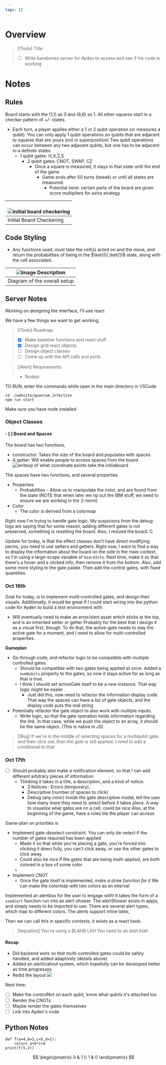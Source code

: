 ```yaml
---
tags: []
---
```

# Overview


> [!Todo] Title
> - [ ] Write barebones server for Ayden to access and see if his code is working

# Notes

## Rules
Board starts with the (1,1) as 0 and (6,6) as 1. All other squares start in a checker pattern of +/- states.

- Each turn, a player applies either a 1 or 2 qubit operation (or measures a qubit). You can only apply 1 qubit operations on qubits that are adjacent to squares that are yours (not in superposition) Two qubit operations can occur between any two adjacent qubits, but one has to be adjacent to a definite states
    - 1 qubit gates: H,X,Z,S
        - 2 qubit gates: CNOT, SWAP, CZ
            - Once a square is measured, it stays in that state until the end of the game
                - Game ends after 50 turns (tweak) or until all states are measured.
                    - Potential twist: certain parts of the board are given score multipliers for extra strategy

| <br>![initial board checkering](assets/Starting%20Board.jpg)<br> |
| ---------------------------------------------------------------- |
| Initial Board Checkering                                         |


## Code Styling

- Any functions used, must take the cell(s) acted on and the move, and return the probabilities of being in the $\ket{0},\ket{1}$ state, along with the cell associated.



| ![Image Description](assets/Server%20Diagram.jpg) |
| ------------------------------------------------- |
| Diagram of the overall setup                      |



## Server Notes
Working on designing the interface, I'll use react

We have a few things we want to get working, 

> [!Todo] Roadmap
> - [x] Make baseline functions and react stuff
> - [x] Design grid react objects
> - [ ] Design object classes
> - [ ] Come up with the API calls and ports


> [!Alert] Requirements
> - Nodejs

TO RUN, enter the commands while open in the main directory in VSCode
```
cd ./website/quantum_infection
npm run start
```
Make sure you have node installed
### Object Classes

#### - [ ] Board and Spaces
The board has two functions, 
- constructor: Takes the size of the board and populates with spaces
- A getter: Will enable people to access spaces from the board
![writeup of what coordinate points take the initialboard](assets/Grid%20Size%20Spaces.png)


The spaces have two functions, and several properties
- Properties
	- Probabilities - Allow us to manipulate the color, and are found from the state (NOTE that when later we rip out the IBM stuff, we need to ensure we are working in the 2-norm)
- Color
	- The color is derived from a colormap

Right now I'm trying to handle gate logic. My suspicions from the debug logs are saying that for some reason, adding different gates is not preserved, something is resetting the board. 
Also, I resized the board.
C

Update for today, is that the effect classes don't have direct modifying perms, you need to use setters and getters. Right now, I want to find a way to display the information about the board on the side in the main context, so I'm using a large-scope variable of `boardInfo`. 
Next time, make it so that there's a hover and a clicked info, then remove it from the bottom.
Also, add some more styling to the gate palate. Then add the control gates, with fixed quantities.
### Oct 16th
Goal for today, is to implement multi-controlled gates, and design their visuals. Additionally, it would be great if I could start wiring into the python code for Ayden to build a test environment with. 
- Will eventually need to make an error/alert asset which sticks at the top, and is an inherited setter or getter
Probably for the best that I design it as a visual first, though. To do that, the active-gate needs to stay the active gate for a moment, and I need to allow for multi-controlled properties.

**Gameplan**
- Go through code, and refactor logic to be compatible with multiple controlled gates
	- Should be compatible with two gates being applied at once. Added a `numQubits` property to the gates, so now it stays active for as long as that is true.
	- I think I should set activeGate itself to be a new instance. That way logic might be easier
		- Just did this, now need to refactor the information display code. That way the spaces can have a list of gate objects, and the display code puts the real string
- Potentially refactor the gate object to also work with multiple inputs.
	- Write logic, so that the gate operation holds information regarding the link .In that case, while we push the object to an array, it should be the same object. (This is native in JS)


> [!Bug] If we're in the middle of selecting spaces for a multiqubit gate, and then click out, then the gate is still applied. I need to add a conditional to that

### Oct 17th 
- [ ] Should probably also make a notification element, so that I can add different arbitrary pieces of information
	- Thinking it takes in a title, a description, and a kind of notice. 
		- 3 Notices : Errors (temporary),
		- Descriptive (number of spaces to click)
		- Debug (any color) 
Inside the gate descriptive modal, tell the user how many more they need to select before it takes place.
A way to visualize what gates are on a cell, could be nice
Also, at the beginning of the game, have a rules tile the player can access

Game-plan on priorities is
- Implement gate-deselect constraint. You can only de-select if the number of gates required has been applied
	- Made it so that while you're placing a gate, you're forced into clicking it down fully, you can't click away, or use the other gates to click away.
	- Could also be nice if the gates that are being multi-applied, are both colored in a box of some color
	- 
- Implement CNOT
	- Once the gate itself is implemented, *make a draw function for it* 
We can make the colormap with two colors as an interval

Implemented an alertbox for the user to engage with! It takes the form of a `useAlert` function run into an alert shower. The alertShower exists in appjs, and simply needs to be imported to use. There are several alert types, which map to different colors. The alerts support inline latex,

Then we can call this in specific contexts, it exists as a react hook.


> [!equation] You're using a BLAHB LAH
> You need to do blah blah 

#### Recap
- Did backend work so that multi-controlled gates could be safely handled, and added adaptively (details above)
- Added an alert/callout system, which hopefully can be developed better as time progresses
- Redid the layout
![](assets/Pasted%20image%2020241017203424.png)

Next time:
- [ ] Make the controlNot on each qubit, know what qubits it's attached too
- [ ] Render the CNOTs
- [ ] Maybe render the gates themselves
- [ ] Link into Ayden's code
## Python Notes




```run-python
def f(a=4,b=3,c=5,d=1):
	return a+b*c+d
print(f(5,2))
```


$$
\begin{pmatrix}
0 & 1 \\
1 & 0
\end{pmatrix}
$$